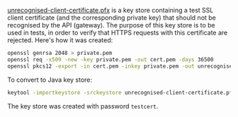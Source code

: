 [unrecognised-client-certificate.pfx](unrecognised-client-certificate.pfx) is a key store containing a test
SSL client certificate (and the corresponding private key) that should not be recognised by the API (gateway).
The purpose of this key store is to be used in tests, in order to verify
that HTTPS requests with this certificate are rejected. Here's how it was created:

```bash
openssl genrsa 2048 > private.pem
openssl req -x509 -new -key private.pem -out cert.pem -days 36500
openssl pkcs12 -export -in cert.pem -inkey private.pem -out unrecognised-client-certificate.pfx -noiter -nomaciter
```

To convert to Java key store:

```bash
keytool -importkeystore -srckeystore unrecognised-client-certificate.pfx -srcstoretype pkcs12 -destkeystore unrecognised-client-certificate.jks -deststoretype pkcs12
```

The key store was created with password `testcert`.
